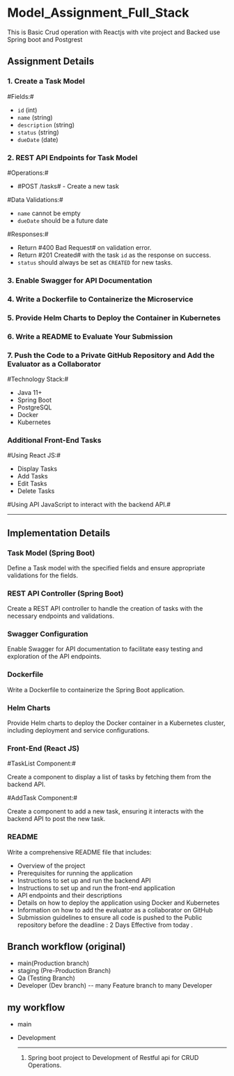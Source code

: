 # Model_Assignment_Full_Stack
This is Basic Crud operation with Reactjs with vite project and Backed use Spring boot and Postgrest


## Assignment Details

### 1. Create a Task Model

#Fields:#
- `id` (int)
- `name` (string)
- `description` (string)
- `status` (string)
- `dueDate` (date)

### 2. REST API Endpoints for Task Model

#Operations:#
- #POST /tasks# - Create a new task

#Data Validations:#
- `name` cannot be empty
- `dueDate` should be a future date

#Responses:#
- Return #400 Bad Request# on validation error.
- Return #201 Created# with the task `id` as the response on success.
- `status` should always be set as `CREATED` for new tasks.

### 3. Enable Swagger for API Documentation

### 4. Write a Dockerfile to Containerize the Microservice

### 5. Provide Helm Charts to Deploy the Container in Kubernetes

### 6. Write a README to Evaluate Your Submission

### 7. Push the Code to a Private GitHub Repository and Add the Evaluator as a Collaborator

#Technology Stack:#
- Java 11+
- Spring Boot
- PostgreSQL
- Docker
- Kubernetes

### Additional Front-End Tasks

#Using React JS:#

- Display Tasks
- Add Tasks
- Edit Tasks
- Delete Tasks

#Using API JavaScript to interact with the backend API.#

---

## Implementation Details

### Task Model (Spring Boot)

Define a Task model with the specified fields and ensure appropriate validations for the fields.

### REST API Controller (Spring Boot)

Create a REST API controller to handle the creation of tasks with the necessary endpoints and validations.

### Swagger Configuration

Enable Swagger for API documentation to facilitate easy testing and exploration of the API endpoints.

### Dockerfile

Write a Dockerfile to containerize the Spring Boot application.

### Helm Charts

Provide Helm charts to deploy the Docker container in a Kubernetes cluster, including deployment and service configurations.

### Front-End (React JS)

#TaskList Component:#

Create a component to display a list of tasks by fetching them from the backend API.

#AddTask Component:#

Create a component to add a new task, ensuring it interacts with the backend API to post the new task.

### README

Write a comprehensive README file that includes:
- Overview of the project
- Prerequisites for running the application
- Instructions to set up and run the backend API
- Instructions to set up and run the front-end application
- API endpoints and their descriptions
- Details on how to deploy the application using Docker and Kubernetes
- Information on how to add the evaluator as a collaborator on GitHub
- Submission guidelines to ensure all code is pushed to the Public repository before the deadline : 2 Days Effective from today .

## Branch workflow (original) 
 - main(Production branch)
 - staging (Pre-Production Branch)
 - Qa (Testing Branch)
 - Developer (Dev branch) -- many Feature branch to many Developer

## my workflow 
- main
- Development

  --------------------------------------------------------------------------------

  1) Spring boot project to Development of Restful api for CRUD Operations.
     
